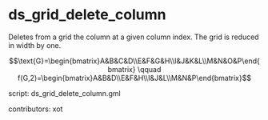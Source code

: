 ds_grid_delete_column
=====================

Deletes from a grid the column at a given column
index. The grid is reduced in width by one.

$$\text{G}=\begin{bmatrix}A&B&C&D\\E&F&G&H\\I&J&K&L\\M&N&O&P\end{bmatrix}
\qquad f(G,2)=\begin{bmatrix}A&B&D\\E&F&H\\I&J&L\\M&N&P\end{bmatrix}$$

script: ds_grid_delete_column.gml

contributors: xot
